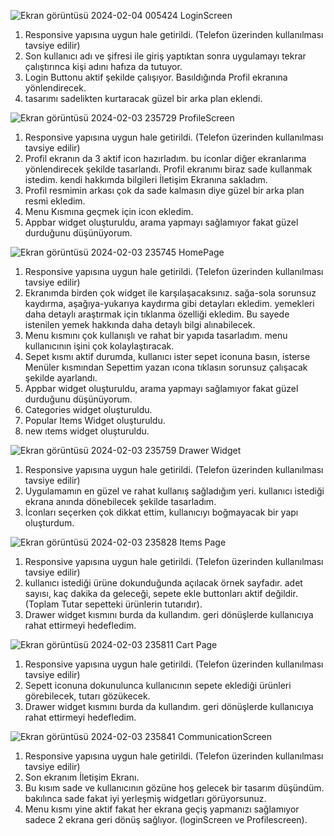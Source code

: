![Ekran görüntüsü 2024-02-04 005424](https://github.com/UrtekinBaran/final_flutter_projesi/assets/120023499/67a1ebd0-c1f0-4efb-b604-0f7e89db0df4)
LoginScreen
1. Responsive yapısına uygun hale getirildi. (Telefon üzerinden kullanılması tavsiye edilir)
2. Son kullanıcı adı ve şifresi ile giriş yaptıktan sonra uygulamayı tekrar çalıştırınca kişi adını hafıza da tutuyor.
3. Login Buttonu aktif şekilde çalışıyor. Basıldığında Profil ekranına yönlendirecek.
4. tasarımı sadelikten kurtaracak güzel bir arka plan eklendi.







![Ekran görüntüsü 2024-02-03 235729](https://github.com/UrtekinBaran/final_flutter_projesi/assets/120023499/c84a31bb-b101-40e8-85c7-e1f9447624d8)
ProfileScreen
1. Responsive yapısına uygun hale getirildi. (Telefon üzerinden kullanılması tavsiye edilir)
2. Profil ekranın da 3 aktif icon hazırladım. bu iconlar diğer ekranlarıma yönlendirecek şekilde tasarlandı. Profil ekranımı biraz sade kullanmak istedim. kendi hakkımda bilgileri İletişim Ekranına sakladım.
3. Profil resmimin arkası çok da sade kalmasın diye güzel bir arka plan resmi ekledim.
4. Menu Kısmına geçmek için icon ekledim.
5. Appbar widget oluşturuldu, arama yapmayı sağlamıyor fakat güzel durduğunu düşünüyorum.







![Ekran görüntüsü 2024-02-03 235745](https://github.com/UrtekinBaran/final_flutter_projesi/assets/120023499/9f0e0ec7-9ca0-45e3-93f4-0c483474589d)
HomePage
1. Responsive yapısına uygun hale getirildi. (Telefon üzerinden kullanılması tavsiye edilir)
2. Ekranımda birden çok widget ile karşılaşacaksınız. sağa-sola sorunsuz kaydırma, aşağıya-yukarıya kaydırma gibi detayları ekledim. yemekleri daha detaylı araştırmak için tıklanma özelliği ekledim. Bu sayede istenilen yemek hakkında daha detaylı bilgi alınabilecek.
3. Menu kısmını çok kullanışlı ve rahat bir  yapıda tasarladım. menu kullanıcının işini çok kolaylaştıracak.
4. Sepet kısmı aktif durumda, kullanıcı ister sepet iconuna basın, isterse Menüler kısmından Sepettim yazan ıcona tıklasın sorunsuz çalışacak şekilde ayarlandı.
5. Appbar widget oluşturuldu, arama yapmayı sağlamıyor fakat güzel durduğunu düşünüyorum.
6. Categories widget oluşturuldu.
7. Popular Items Widget oluşturuldu.
8. new ıtems widget oluşturuldu.







![Ekran görüntüsü 2024-02-03 235759](https://github.com/UrtekinBaran/final_flutter_projesi/assets/120023499/8e169eec-8e20-409d-b9b7-e08c73c29c56)
Drawer Widget
1. Responsive yapısına uygun hale getirildi. (Telefon üzerinden kullanılması tavsiye edilir)
2. Uygulamamın en güzel ve rahat kullanış sağladığım yeri. kullanıcı istediği ekrana anında dönebilecek şekilde tasarladım.
3. İconları seçerken çok dikkat ettim, kullanıcıyı boğmayacak bir yapı oluşturdum.







![Ekran görüntüsü 2024-02-03 235828](https://github.com/UrtekinBaran/final_flutter_projesi/assets/120023499/044309d3-aa96-4bc5-b0b9-a43dada44749)
Items Page
1. Responsive yapısına uygun hale getirildi. (Telefon üzerinden kullanılması tavsiye edilir)
2. kullanıcı istediği ürüne dokunduğunda açılacak örnek sayfadır. adet sayısı, kaç dakika da geleceği, sepete ekle buttonları aktif değildir. (Toplam Tutar sepetteki ürünlerin tutarıdır).
3. Drawer widget kısmını burda da kullandım. geri dönüşlerde kullanıcıya rahat ettirmeyi hedefledim.







![Ekran görüntüsü 2024-02-03 235811](https://github.com/UrtekinBaran/final_flutter_projesi/assets/120023499/5256759e-7737-4b00-8aa3-2d65c3dbc060)
Cart Page
1. Responsive yapısına uygun hale getirildi. (Telefon üzerinden kullanılması tavsiye edilir)
2. Sepett iconuna dokunulunca kullanıcının sepete eklediği ürünleri görebilecek, tutarı gözükecek.
3. Drawer widget kısmını burda da kullandım. geri dönüşlerde kullanıcıya rahat ettirmeyi hedefledim.







![Ekran görüntüsü 2024-02-03 235841](https://github.com/UrtekinBaran/final_flutter_projesi/assets/120023499/6d165292-f5db-419a-88ea-743948ad1577)
CommunicationScreen
1. Responsive yapısına uygun hale getirildi. (Telefon üzerinden kullanılması tavsiye edilir)
2. Son ekranım İletişim Ekranı.
3. Bu kısım sade ve kullanıcının gözüne hoş gelecek bir tasarım düşündüm. bakılınca sade fakat iyi yerleşmiş widgetları görüyorsunuz.
4. Menu kısmı yine aktif fakat her ekrana geçiş yapmanızı sağlamıyor sadece 2 ekrana geri dönüş sağlıyor. (loginScreen ve Profilescreen).
